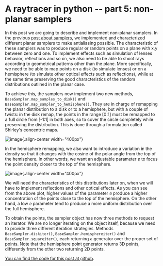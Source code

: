 A raytracer in python -- part 5: non-planar samplers
====================================================

In this post we are going to describe and implement non-planar samplers.
In the previous [post about
samplers](http://forthescience.org/blog/2011/11/30/a-raytracer-in-python-%e2%80%93-part-3-samplers/),
we implemented and characterized different planar samplers to make
antialiasing possible. The characteristic of these samplers was to
produce regular or random points on a plane with x,y between zero and
one. To implement effects such as simulation of lenses behavior,
reflections and so on, we also need to be able to shoot rays according
to geometrical patterns other than the plane. More specifically, we need
to be able to map points on a disk (to simulate lenses) or on a
hemisphere (to simulate other optical effects such as reflections),
while at the same time preserving the good characteristics of the random
distributions outlined in the planar case.

To achieve this, the samplers now implement two new methods,
`BaseSampler.map_samples_to_disk()` and
`BaseSampler.map_sampler_to_hemisphere()`. They are in charge of
remapping the planar distribution to a disk or to a hemisphere, but with
a couple of twists: in the disk remap, the points in the range \[0:1\]
must be remapped to a full circle from \[-1:1\] in both axes, so to
cover the circle completely while preserving the distribution. This is
done through a formulation called Shirley\'s concentric maps.

![image](http://forthescience.org/blog/wp-content/uploads/2011/07/disk.png){.align-center
width="400px"}

In the hemisphere remapping, we also want to introduce a variation in
the density so that it changes with the cosine of the polar angle from
the top of the hemisphere. In other words, we want an adjustable
parameter *e* to focus the point density closer to the top of the
hemisphere.

![image](http://forthescience.org/blog/wp-content/uploads/2011/07/hemisphere.png){.align-center
width="400px"}

We will need the characteristics of this distributions later on, when we
will have to implement reflections and other optical effects. As you can
see from the above plot, higher values of the parameter *e* produce a
higher concentration of the points close to the top of the hemisphere.
On the other hand, a low *e* parameter tend to produce a more uniform
distribution over the full hemisphere.

To obtain the points, the sampler object has now three methods to
request an iterator. We are no longer iterating on the object itself,
because we need to provide three different iteration strategies. Methods
`BaseSampler.diskiter()`, `BaseSampler.hemisphereiter()` and
`BaseSampler.squareiter()`, each returning a generator over the proper
set of points. Note that the hemisphere point generator returns 3D
points, differently from the other two returning 2D points.

[You can find the code for this post at
github](https://github.com/stefanoborini/python-raytrace/commit/363cdc7d59f7a132efcadab617e3c9a9373ed5dc).
